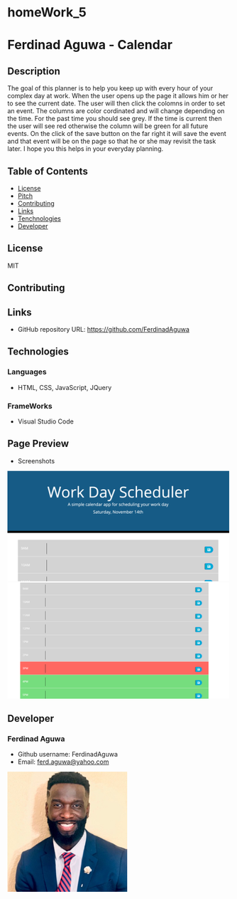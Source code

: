 # homeWork_5
# Ferdinad Aguwa - Calendar
## Description
The goal of this planner is to help you keep up with every hour of your complex day at work. When the user opens up the page it allows him or her to see the current date. The user will then click the colomns in order to set an event. The columns are color cordinated and will change depending on the time. For the past time you should see grey. If the time is current then the user will see red otherwise the column will be green for all future events. On the click of the save button on the far right it will save the event and that event will be on the page so that he or she may revisit the task later. I hope you this helps in your everyday planning.


## Table of Contents
* [License](#license)
* [Pitch](#pitch)
* [Contributing](#contributing)
* [Links](#Links)
* [Tenchnologies](#Technologies)
* [Developer](#Developer)
## License
MIT
## Contributing
## Links
* GitHub repository URL: https://github.com/FerdinadAguwa
## Technologies
### Languages
* HTML, CSS, JavaScript, JQuery
### FrameWorks
* Visual Studio Code
## Page Preview
* Screenshots

<img src= "images/Screen Shot 2020-11-14 at 3.54.13 PM.png"
alt= "Jumboscreen preview"
width=500px
/>
<img src= "images/Screen Shot 2020-11-14 at 3.34.50 PM.png"
alt= "Pictures with the prompts in action"
width= 500px
/>



## Developer
### Ferdinad Aguwa 
* Github username: FerdinadAguwa
* Email: ferd.aguwa@yahoo.com

<img src= "images/0.jpeg"
     alt="Contributer Photo"
     width=270px
     style="float: left; margin-right: 10px;"/>